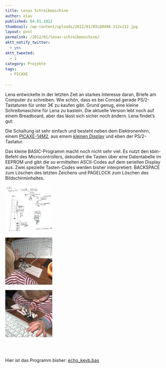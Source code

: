 ```yaml
---
title: Lenas Schreibmaschine
author: olav
published: 04.01.2012
thumbnail: /wp-content/uploads/2012/01/BILD0486-212x212.jpg
layout: post
permalink: /2012/01/lenas-schreibmaschine/
aktt_notify_twitter:
  - yes
aktt_tweeted:
  - 1
category: Projekte
tags:
  - PICAXE

---
```

Lena entwickelte in der letzten Zeit an starkes Interesse daran, Briefe am Computer zu schreiben. Wie schön, dass es bei Conrad gerade PS/2-Tastaturen für unter 3€ zu kaufen gibt. Grund genug, eine kleine Schreibmaschine für Lena zu basteln. Die aktuelle Version lebt noch auf einem Breadboard, aber das lässt sich sicher noch ändern. Lena findet&#8217;s gut:



Die Schaltung ist sehr einfach und besteht neben dem Elektronenhirn, einem [PICAXE-14M2][1], aus einem [kleinen Display][2] und eben der PS/2-Tastatur.

Das kleine BASIC-Programm macht noch nicht sehr viel. Es nutzt den kbin-Befehl des Microcontrollers, dekodiert die Tasten über eine Datentabelle im EEPROM und gibt die so ermittelten ASCII-Codes auf dem seriellen Display aus. Zwei spezielle Tasten-Codes werden bisher interpretiert: BACKSPACE zum Löschen des letzten Zeichens und PAGELOCK zum Löschen des Bildschirminhaltes.

<!-- see gallery_shortcode() in wp-includes/media.php -->

<div id='gallery-15' class='gallery galleryid-684 gallery-columns-3 gallery-size-thumbnail'>
  <dl class='gallery-item'>
    <dt class='gallery-icon'>
      <a href='/wp-content/uploads/2012/01/kids_typewriter-e1325702193243.jpg' rel="lightbox[684]" title="Lenas Schreibmaschine"><img width="150" height="150" src="/wp-content/uploads/2012/01/kids_typewriter-150x150.jpg" class="attachment-thumbnail" alt="kids_typewriter" /></a>
    </dt>
  </dl>

  <dl class='gallery-item'>
    <dt class='gallery-icon'>
      <a href='/wp-content/uploads/2012/01/BILD0486-e1325700960283.jpg' rel="lightbox[684]" title="Lenas Schreibmaschine"><img width="150" height="150" src="/wp-content/uploads/2012/01/BILD0486-150x150.jpg" class="attachment-thumbnail" alt="DIGITAL CAMERA" /></a>
    </dt>
  </dl>

  <dl class='gallery-item'>
    <dt class='gallery-icon'>
      <a href='/wp-content/uploads/2012/01/BILD0485-e1325700939981.jpg' rel="lightbox[684]" title="Lenas Schreibmaschine"><img width="150" height="150" src="/wp-content/uploads/2012/01/BILD0485-150x150.jpg" class="attachment-thumbnail" alt="DIGITAL CAMERA" /></a>
    </dt>
  </dl>

  <br style="clear: both" /> <br style='clear: both;' />
</div>

Hier ist das Programm bisher: [echo_keyb.bas][3]

 [1]: http://www.picaxe.com/Hardware/PICAXE-Chips/PICAXE-14M2-microcontroller/ "PICAXE-14M2 Microcontroller"
 [2]: http://www.4dsystems.com.au/prod.php?id=77 "µOLED-96-G1(SGC) von 4D Systems"
 [3]: /wp-content/uploads/2012/01/echo_keyb.bas_.txt
